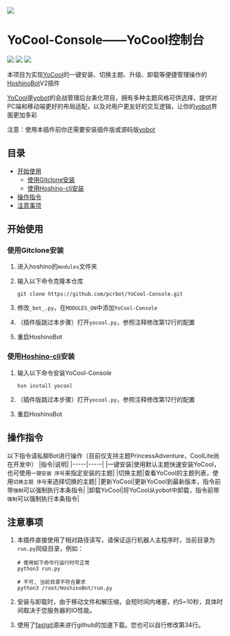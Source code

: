 ![](https://i.loli.net/2020/11/15/YCBtcIVK4P6Hdfx.png)
# YoCool-Console——YoCool控制台
<p align="left">
<a href='https://github.com/Ice-Cirno/HoshinoBot'><img src="https://img.shields.io/badge/HoshinoBot-v2.0-green.svg"/></a>
<a href='https://github.com/pcrbot/yobot'><img src="https://img.shields.io/badge/yobot-v3.0-brightgreen.svg"/></a></a>
<a href='https://github.com/pcrbot/YoCool-Console/blob/master/LICENSE'><img src="https://img.shields.io/github/license/A-kirami/YoCool-Console"/></a>
</p>

本项目为实现[YoCool](https://github.com/A-kirami/YoCool)的一键安装、切换主题、升级、卸载等便捷管理操作的[HoshinoBot](https://github.com/Ice-Cirno/HoshinoBot)V2插件

[YoCool](https://github.com/A-kirami/YoCool)是[yobot](https://github.com/pcrbot/yobot)的会战管理后台美化项目，拥有多种主题风格可供选择，提供对PC端和移动端更好的布局适配，以及对用户更友好的交互逻辑，让你的[yobot](https://github.com/pcrbot/yobot)界面更加多彩

注意：使用本插件前你还需要安装插件版或源码版[yobot](https://github.com/pcrbot/yobot)

## 目录
- [开始使用](https://github.com/pcrbot/YoCool-Console/#开始使用)
    - [使用Gitclone安装](https://github.com/pcrbot/YoCool-Console/#使用Gitclone安装)
    - [使用Hoshino-cli安装](https://github.com/pcrbot/YoCool-Console/#使用Hoshino-cli安装)
- [操作指令](https://github.com/pcrbot/YoCool-Console/#操作指令)
- [注意事项](https://github.com/pcrbot/YoCool-Console/#注意事项)


## 开始使用

### 使用Gitclone安装

1. 进入hoshino的``modules``文件夹<br>

2. 输入以下命令克隆本仓库
    ```
    git clone https://github.com/pcrbot/YoCool-Console.git
    ```
3. 修改``_bot_.py``，在``MODULES_ON``中添加``YoCool-Console``

4. （插件版跳过本步骤）打开``yocool.py``，参照注释修改第12行的配置

5. 重启HoshinoBot


### 使用[Hoshino-cli](https://github.com/pcrbot/hsn)安装

1. 输入以下命令安装YoCool-Console
    ```
    hsn install yocool
    ```
2. （插件版跳过本步骤）打开``yocool.py``，参照注释修改第12行的配置

3. 重启HoshinoBot


## 操作指令
以下指令请私聊Bot进行操作（目前仅支持主题PrincessAdventure，CoolLite尚在开发中）
|指令|说明|
|-----|-----|
|一键安装|使用默认主题快速安装YoCool，也可使用``一键安装 序号``来指定安装的主题|
|切换主题|查看YoCool的主题列表，使用``切换主题 序号``来选择切换的主题|
|更新YoCool|更新YoCool到最新版本，指令前带``强制``可以强制执行本条指令|
|卸载YoCool|将YoCool从yobot中卸载，指令前带``强制``可以强制执行本条指令|


## 注意事项

1. 本插件直接使用了相对路径读写，请保证运行机器人主程序时，当前目录为`run.py`同级目录，例如：
   ```
   # 使用如下命令行运行时可正常
   python3 run.py

   # 不可, 当前目录不符合要求
   python3 /root/HoshinoBot/run.py
   ```

2. 安装与卸载时，由于移动文件和解压缩，会短时间内堵塞，约5~10秒，具体时间取决于您服务器的IO性能。

3. 使用了[fastgit](http://fastgit.org/)源来进行github的加速下载。您也可以自行修改第34行。
